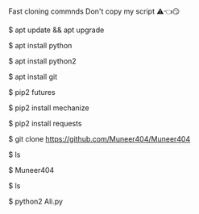 
Fast cloning commnds 
Don't copy my script ⚠️👈😏

$ apt update && apt upgrade

$ apt install python

$ apt install python2

$ apt install git

$ pip2 futures

$ pip2 install mechanize

$ pip2 install requests

$ git clone https://github.com/Muneer404/Muneer404

$ ls

$ Muneer404

$ ls

$ python2 Ali.py


